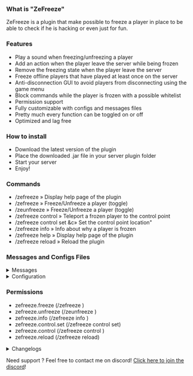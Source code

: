 ### What is "ZeFreeze"
ZeFreeze is a plugin that make possible to freeze a player in place to be able to check if he is hacking or even just for fun.

### Features
- Play a sound when freezing/unfreezing a player
- Add an action when the player leave the server while being frozen
- Remove the freezing state when the player leave the server
- Freeze offline players that have played at least once on the server
- Anti-disconnection GUI to avoid players from disconnecting using the game menu
- Block commands while the player is frozen with a possible whitelist
- Permission support
- Fully customizable with configs and messages files
- Pretty much every function can be toggled on or off
- Optimized and lag free 

### How to install
- Download the latest version of the plugin
- Place the downloaded .jar file in your server plugin folder
- Start your server
- Enjoy!

### Commands
- /zefreeze » Display help page of the plugin
- /zefreeze <player> » Freeze/Unfreeze a player (toggle)
- /zeunfreeze <player> » Freeze/Unfreeze a player (toggle)
- /zefreeze control <player> » Teleport a frozen player to the control point
- /zefreeze control set &c» Set the control point location"
- /zefreeze info <player> » Info about why a player is frozen
- /zefreeze help » Display help page of the plugin
- /zefreeze reload » Reload the plugin

### Messages and Configs Files
<details>
<summary>Messages</summary>

	prefix: "&c[&dZe&bFreeze&c] "
	
	no-reason: "&aNo reason"
	
	player-frozen:
	  - "&2You have &cfrozen &b{player}&2!"
	  - "&2Reason: {reason}"
	  - "&2He can't move &canymore!"
	
	player-unfrozen:
	  - "&2You have &cunfrozen &b{player}&2!"
	  - "&2He can now move &cfreely!"
	
	target-frozen:
	  - "&2You have been &cfrozen by &b{freezer}&2!"
	  - "&2Reason: {reason}"
	  - "&2You can't move &canymore!"
	
	target-unfrozen:
	  - "&2You have been &cunfrozen by &b{freezer}&2!"
	  - "&2You can now move &cfreely!"
	
	target-freeze-info:
	  - "&2&m=====&r &dOpsy&bFreeze &c- &d&lInfo &2&m=====&r"
	  - "&6Freezer &c» &b{freezer}"
	  - "&6Reason &c» &2{reason}"
	  - "&6Location &c» &2X: &e{loc_x}&2, Y: &e{loc_y}&2, Z: &e{loc_z}"
	  - "&2&m=====&r &dOpsy&bFreeze &c- &d&lInfo &2&m=====&r"
	
	plugin-reload:
	  - "&2Plugin reloaded!"
	
	unfreeze-disconnect:
	  - "&b{player} &2has been unfrozen because he left the server."
	
	staff-disconnect-alert:
	  - "&b{player} &chas left the server while being frozen!"
	
	help-page:
	  - "&d/zefreeze &c» &2Show the help page"
	  - "&d/zefreeze &b<player> &c» &2Freeze a player in place"
	  - "&d/zefreeze control &b<player> &c» &2Teleport a frozen player to the control point"
	  - "&d/zefreeze control set &c» &2Set the control point location"
	  - "&d/zefreeze info &b<player> &c» &2Info about why a player is frozen"
	  - "&d/zezfreeze &bhelp &c» &2Show the help page"
	  - "&d/zefreeze &breload &c» &2Reload the plugin"
	  - " "
	  - "&d/zeunfreeze &b<player> &c» &2Unfreeze a frozen player"
	
	errors:
	  self-freeze:
	    - "&cYou can't freeze yourself!"
	  close-anti-disconnection-gui:
	    - "&cYou can't close thi GUI because you are frozen!"
	  player-offline:
	    - "&cThis player is offline!"
	  player-already-frozen:
	    - "&b{player} &cis already frozen!"
	  player-not-frozen:
	    - "&b{player} &cis not frozen!"
	  damaged-a-frozen-player:
	    - "&cThis player is frozen, you can't damage him!"
	  damage-while-frozen:
	    - "&cYou can't damage an entity while being frozen!"
	  place-while-frozen:
	    - "&cYou can't place blocks while frozen!"
	  break-while-frozen:
	    - "&cYou can't break blocks while frozen!"
	  move-while-frozen:
	    - "&cSorry, but you can't move because you have been &4FROZEN &cby &b{freezer}!"
	    - "&cIf you think that's a mistake, feel free to contact a staff member!"
	  not-enough-permissions:
	    - "&cSorry, but you don't have enough permissions to do that!"
	  invalid-sound:
	    - "The sound {sound} doesn't exist! Please change it in the config file!"
	  control-location-not-set:
	    - "&cYou haven't set any control location yet!"
	  player-only:
	    - "&cYou need to be a player to perform that action!"
</details>
<details>
	<summary>Configuration</summary>

	# Allow the console to make a command when a player leave the server while he is frozen
	disconnect-action:
	  enabled: true
	  commands:
	    - "money set {player} 0"
	    - "ban {player} {reason}"
	
	# Block the player from making commands when he is frozen
	block-commands:
	  enabled: true
	  whitelist: []
	
	# Unfreeze the player if he disconnect while being frozen
	unfreeze-on-disconnect: true
	
	# Enable the toggle function so when you type /freeze or /unfreeze it can freeze and unfreeze the player
	freeze-toggle: true
	
	# Block the Y axe of movement while frozen avoiding players to jump or flying up and down
	block-y-axis: true
	
	# Set the freeze message cooldown in seconds to not spam the player chat while the player moves
	freeze-message-cooldown: 5
	
	# You can find all the available sound here https://hub.spigotmc.org/javadocs/spigot/org/bukkit/Sound.html
	# Sound played when the target is freezed
	freeze-sound: ENTITY_GHAST_SCREAM
	
	# Sound played when the target is unfreezed
	unfreeze-sound: ENTITY_PIG_DEATH
	
	# Disable the interaction of a frozen player
	disable-interaction: true
	
	# Disable the damages of a frozen player
	disable-damages: true
	
	# Disable the possibility to place blocks from a frozen player
	disable-block-place: true
	
	# Disable the possibility to break block from a frozen player
	disable-block-break: true
	
	anti-disconnection-gui:
	  enabled: true
	  size: 27
	  title: "&c&lYou are frozen!"
	  background:
	    enabled: true
	    material: BARRIER
	    name: "&c&lYou are frozen!"
	    lore: []
	    model: 0
	  border:
	    enabled: true
	    material: BLACK_STAINED_GLASS_PANE
	    name: "&c&lYou are frozen!"
	    lore: []
	    model: 0
      items:
	    first-item:
	      slot: 11
	      material: REDSTONE_BLOCK
	      name: "&c&lYou are frozen!"
	      lore: []
	      model: 0
        second-item:
	      slot: 15
          material: REDSTONE_BLOCK
	      name: "&c&lYou are frozen!"
	      lore: []
	      model: 0

	control-location:
</details>

### Permissions
- zefreeze.freeze (/zefreeze <player>)
- zefreeze.unfreeze (/zeunfreeze <player>)
- zefreeze.info (/zefreeze info <player>)
- zefreeze.control.set (/zefreeze control set)
- zefreeze.control (/zefreeze control <player>)
- zefreeze.reload (/zefreeze reload)

<details>
	<summary>Changelogs</summary>

	- Add a multiple command action support (Added - 0.0.2)
	- Add toggle option for the command "/freeze" (Added - 0.0.3)
	- Add an independent "/unfreeze" command (Added - 0.0.3)
	- Add an option to block the Y axis while frozen (Added - 0.1.1)
	- Add an option to set the freeze message cooldown (Added - 0.1.1)
	- Add a "/freeze info" command to know the reason of the player's freeze (Added - 0.1.2)
	- Add a location to teleport both the player and the staff member to a specific spot for control (0.2.0)
	- Add No PvP and No Block Break on freeze (0.3.0)
	- Tab completion support for the commands (1.0.0)
	- Block commands while frozen with a possible whitelist (1.1.0)
	- Add an anti-disconnection GUI and an item saying what the player has to do (1.2.0)
</details>

Need support ? Feel free to contact me on discord! [Click here to join the discord](https://discord.gg/93yXste)!